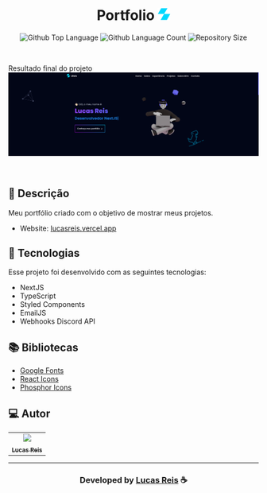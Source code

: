 <h1 align="center">
  Portfolio <img width="25px" src="https://raw.githubusercontent.com/LucasReisV1337/Portfolio/73b9d0b179efc28c26d11e8d44570901d6f8b520/public/icon.svg"/>
</h1>

 <p align="center">
  <img alt="Github Top Language" src="https://img.shields.io/github/languages/top/LucasReisV1337/Portfolio?color=00FFFB">
  <img alt="Github Language Count" src="https://img.shields.io/github/languages/count/LucasReisV1337/Portfolio?color=00FFFB">
  <img alt="Repository Size" src="https://img.shields.io/github/repo-size/LucasReisV1337/Portfolio?color=00FFFB">
</p>

<br>


Resultado final do projeto ![Alt text](image.png)

<br>

## 📝 Descrição 

Meu portfólio criado com o objetivo de mostrar meus projetos. 

- Website: [lucasreis.vercel.app](https://lucasreis.vercel.app/)

## 🚀 Tecnologias

Esse projeto foi desenvolvido com as seguintes tecnologias:

- NextJS
- TypeScript
- Styled Components
- EmailJS
- Webhooks Discord API

## 📚 Bibliotecas

- [Google Fonts](https://fonts.google.com/)
- [React Icons](https://react-icons.github.io/react-icons/)
- [Phosphor Icons](https://phosphoricons.com/)

## 💻 Autor<br>
<table>
  <tr>
    <td align="center">
      <a href="https://github.com/LucasReisV1337">
        <img src="https://avatars.githubusercontent.com/u/86315092?v=4" width="100px;" /><br>
        <sub>
          <b>Lucas Reis</b>
        </sub>
      </a>
    </td>
  </tr>
</table>

-----

  <h3 align="center"> Developed by <a href="https://www.linkedin.com/in/devlucasreis/">Lucas Reis</a> ☕</h3>

